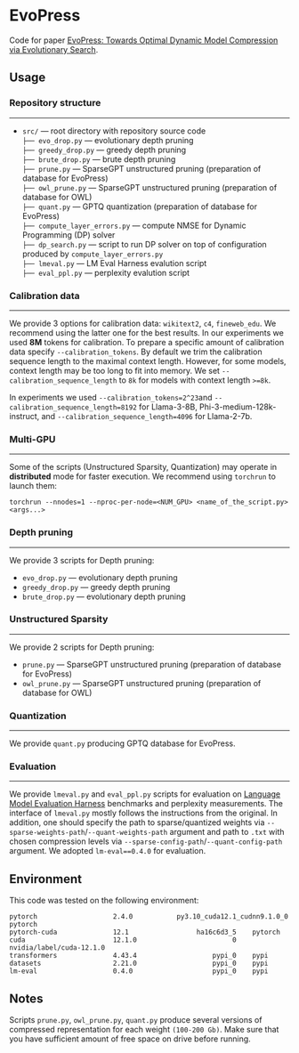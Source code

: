 # EvoPress

Code for paper [EvoPress: Towards Optimal Dynamic Model Compression via Evolutionary Search](https://youtu.be/dQw4w9WgXcQ?si=8WSBQ6vgrj4TRKAf).
 
## Usage

### Repository structure
---

- ```src/``` — root directory with repository source code \
    ```├── evo_drop.py``` — evolutionary depth pruning \
    ```├── greedy_drop.py``` — greedy depth pruning \
    ```├── brute_drop.py``` — brute depth pruning \
    ```├── prune.py``` — SparseGPT unstructured pruning (preparation of database for EvoPress) \
    ```├── owl_prune.py``` — SparseGPT unstructured pruning (preparation of database for OWL) \
    ```├── quant.py``` — GPTQ quantization (preparation of database for EvoPress) \
    ```├── compute_layer_errors.py``` — compute NMSE for Dynamic Programming (DP) solver \
    ```├── dp_search.py``` — script to run DP solver on top of configuration produced by  `compute_layer_errors.py` \
    ```├── lmeval.py``` — LM Eval Harness evalution script \
    ```├── eval_ppl.py``` — perplexity evalution script

### Calibration data
---

We provide 3 options for calibration data: `wikitext2`, `c4`, `fineweb_edu`.
We recommend using the latter one for the best results. In our experiments we used **8M** tokens
for calibration. To prepare a specific amount of calibration data specify
`--calibration_tokens`. By default we trim the calibration sequence length to the maximal context length.
However, for some models, context length may be too long to fit into memory. We 
set `--calibration_sequence_length` to `8k` for models with context length `>=8k`.

In experiments we used `--calibration_tokens=2^23`and `--calibration_sequence_length=8192` for Llama-3-8B, Phi-3-medium-128k-instruct, and `--calibration_sequence_length=4096` for Llama-2-7b.

### Multi-GPU
---

Some of the scripts (Unstructured Sparsity, Quantization) may operate in **distributed** mode
for faster execution. We recommend using `torchrun` to launch them:

```shell
torchrun --nnodes=1 --nproc-per-node=<NUM_GPU> <name_of_the_script.py> <args...>
```

### Depth pruning
---

We provide 3 scripts for Depth pruning:
* `evo_drop.py` — evolutionary depth pruning
* `greedy_drop.py` — greedy depth pruning
* `brute_drop.py` — evolutionary depth pruning

### Unstructured Sparsity
---

We provide 2 scripts for Depth pruning:
* `prune.py` —  SparseGPT unstructured pruning (preparation of database for EvoPress)
* `owl_prune.py` — SparseGPT unstructured pruning (preparation of database for OWL)

### Quantization
---

We provide `quant.py` producing GPTQ database for EvoPress.

### Evaluation
---

We provide `lmeval.py` and `eval_ppl.py` scripts for evaluation on [Language Model Evaluation Harness](https://github.com/EleutherAI/lm-evaluation-harness) benchmarks and perplexity measurements. The interface of  `lmeval.py` mostly follows the instructions from the original. In addition, one should specify the path to sparse/quantized weights via `--sparse-weights-path`/`--quant-weights-path` argument and path to `.txt` with chosen compression levels via `--sparse-config-path`/`--quant-config-path` argument. We adopted `lm-eval==0.4.0` for evaluation. 

## Environment

This code was tested on the following environment:
```
pytorch                   2.4.0           py3.10_cuda12.1_cudnn9.1.0_0    pytorch
pytorch-cuda              12.1                 ha16c6d3_5    pytorch
cuda                      12.1.0                        0    nvidia/label/cuda-12.1.0
transformers              4.43.4                   pypi_0    pypi
datasets                  2.21.0                   pypi_0    pypi
lm-eval                   0.4.0                    pypi_0    pypi
```

## Notes

Scripts `prune.py`, `owl_prune.py`, `quant.py` produce several versions of compressed representation
for each weight `(100-200 Gb)`. Make sure that you have sufficient amount of free space on drive before running.
